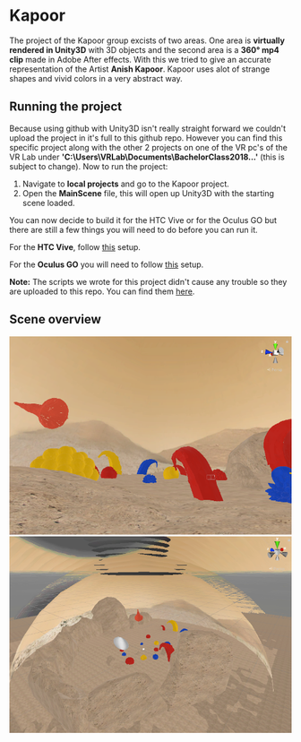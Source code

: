 # Kapoor
The project of the Kapoor group excists of two areas. One area is **virtually rendered in Unity3D** with 3D objects and the second area is a **360° mp4 clip** made in Adobe After effects.
With this we tried to give an accurate representation of the Artist **Anish Kapoor**. Kapoor uses alot of strange shapes and vivid colors in a very abstract way.


## Running the project
Because using github with Unity3D isn't really straight forward we couldn't upload the project in it's full to this github repo. However you can find this specific project along with the other 2 projects on one of the VR pc's of the VR Lab under **'C:\Users\VRLab\Documents\BachelorClass2018\...'** (this is subject to change). Now to run the project:
1. Navigate to **local projects** and go to the Kapoor project.
2. Open the **MainScene** file, this will open up Unity3D with the starting scene loaded.

You can now decide to build it for the HTC Vive or for the Oculus GO but there are still a few things you will need to do before you can run it.

For the **HTC Vive**, follow [this](https://github.com/RobbeVermeire/BachelorClass2018/blob/master/Documentation/Setting%20up/Setting%20up%20HTC%20VIVE%20dev%20environment.md) setup.

For the **Oculus GO** you will need to follow [this](https://github.com/RobbeVermeire/BachelorClass2018/blob/master/Documentation/Setting%20up/Setting%20up%20oculus%20GO%20dev%20environment.md) setup.


**Note:** The scripts we wrote for this project didn't cause any trouble so they are uploaded to this repo. You can find them [here](https://github.com/RobbeVermeire/BachelorClass2018/tree/master/Projects/Main%20Projects/Kapoor/Scripts).


## Scene overview
![alt text](https://github.com/RobbeVermeire/BachelorClass2018/blob/master/Images/SceneOverview1.PNG)
![alt text](https://github.com/RobbeVermeire/BachelorClass2018/blob/master/Images/SceneOverview2.PNG)
